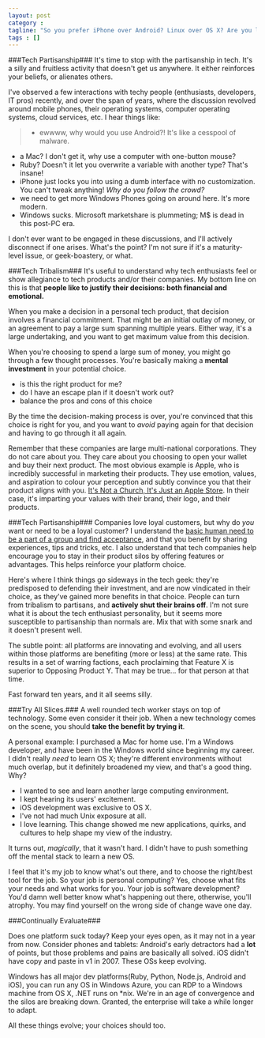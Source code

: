 ```yaml
---
layout: post
category : 
tagline: "So you prefer iPhone over Android? Linux over OS X? Are you loud about it?"
tags : []
---
```


###Tech Partisanship###
It's time to stop with the partisanship in tech. It's a silly and fruitless activity that doesn't get us anywhere. It either reinforces your beliefs, or alienates others.

I've observed a few interactions with techy people (enthusiasts, developers, IT pros) recently, and over the span of years, where the discussion revolved around mobile phones, their operating systems, computer operating systems, cloud services, etc. I hear things like:

>- ewwww, why would you use Android?! It's like a cesspool of malware.
- a Mac? I don't get it, why use a computer with one-button mouse?
- Ruby? Doesn't it let you overwrite a variable with another type? That's insane!
- iPhone just locks you into using a dumb interface with no customization. You can't tweak anything! _Why do you follow the crowd?_
- we need to get more Windows Phones going on around here. It's more modern.
- Windows sucks. Microsoft marketshare is plummeting; M$ is dead in this post-PC era.

I don't ever want to be engaged in these discussions, and I'll actively disconnect if one arises. What's the point? I'm not sure if it's a maturity-level issue, or geek-boastery, or what.

###Tech Tribalism###
It's useful to understand why tech enthusiasts feel or show allegiance to tech products and/or their companies. My bottom line on this is that **people like to justify their decisions: both financial and emotional.**

When you make a decision in a personal tech product, that decision involves a financial commitment. That might be an initial outlay of money, or an agreement to pay a large sum spanning multiple years. Either way, it's a large undertaking, and you want to get maximum value from this decision.

When you're choosing to spend a large sum of money, you might go through a few thought processes. You're basically making a **mental investment** in your potential choice.

- is this the right product for me?
- do I have an escape plan if it doesn't work out?
- balance the pros and cons of this choice

By the time the decision-making process is over, you're convinced that this choice is right for you, and you want to *avoid* paying again for that decision and having to go through it all again. 

Remember that these companies are large multi-national corporations. They do not care about you. They care about you choosing to open your wallet and buy their next product. The most obvious example is Apple, who is incredibly successful in marketing their products. They use emotion, values, and aspiration to colour your perception and subtly convince you that their product aligns with you. [It's Not a Church, It's Just an Apple Store](http://recode.net/2014/01/02/its-not-a-church-its-just-an-apple-store/). In their case, it's imparting your values with their brand, their logo, and their products.

###Tech Partisanship###
Companies love loyal customers, but why do *you* want or need to be a loyal customer? I understand the [basic human need to be a part of a group and find acceptance](http://en.wikipedia.org/wiki/Belongingness), and that you benefit by sharing experiences, tips and tricks, etc. I also understand that tech companies help encourage you to stay in their product silos by offering features or advantages. This helps reinforce your platform choice. 

Here's where I think things go sideways in the tech geek: they're predisposed to defending their investment, and are now vindicated in their choice, as they've gained more benefits in that choice. People can turn from tribalism to partisans, and **actively shut their brains off**. I'm not sure what it is about the tech enthusiast personality, but it seems more susceptible to partisanship than normals are. Mix that with some snark and it doesn't present well.

The subtle point: all platforms are innovating and evolving, and all users within those platforms are benefiting (more or less) at the same rate. This results in a set of warring factions, each proclaiming that Feature X is superior to Opposing Product Y. That may be true... for that person at that time. 

Fast forward ten years, and it all seems silly. 

###Try All Slices.###
A well rounded tech worker stays on top of technology. Some even consider it their job. When a new technology comes on the scene, you should **take the benefit by trying it**. 

A personal example: I purchased a Mac for home use. I'm a Windows developer, and have been in the Windows world since beginning my career. I didn't really *need* to learn OS X; they're different environments without much overlap, but it definitely broadened my view, and that's a good thing. Why?

- I wanted to see and learn another large computing environment. 
- I kept hearing its users' excitement.
- iOS development was exclusive to OS X.
- I've not had much Unix exposure at all.
- I love learning. This change showed me new applications, quirks, and cultures to help shape my view of the industry.

It turns out, *magically*, that it wasn't hard. I didn't have to push something off the mental stack to learn a new OS. 

I feel that it's my job to know what's out there, and to choose the right/best tool for the job. 
So your job is personal computing? Yes, choose what fits your needs and what works for you. 
Your job is software development? You'd damn well better know what's happening out there, otherwise, you'll atrophy. You may find yourself on the wrong side of change wave one day.

###Continually Evaluate###

Does one platform suck today? Keep your eyes open, as it may not in a year from now. Consider phones and tablets: Android's early detractors had a **lot** of points, but those problems and pains are basically all solved. iOS didn't have copy and paste in v1 in 2007. These OSs keep evolving.

Windows has all major dev platforms(Ruby, Python, Node.js, Android and iOS), you can run any OS in Windows Azure, you can RDP to a Windows machine from OS X, .NET runs on *nix. We're in an age of convergence and the silos are breaking down. Granted, the enterprise will take a while longer to adapt.  

All these things evolve; your choices should too.